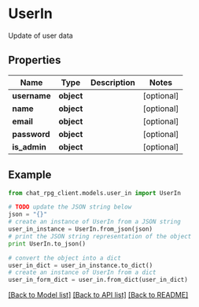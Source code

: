 # UserIn

Update of user data

## Properties
Name | Type | Description | Notes
------------ | ------------- | ------------- | -------------
**username** | **object** |  | [optional] 
**name** | **object** |  | [optional] 
**email** | **object** |  | [optional] 
**password** | **object** |  | [optional] 
**is_admin** | **object** |  | [optional] 

## Example

```python
from chat_rpg_client.models.user_in import UserIn

# TODO update the JSON string below
json = "{}"
# create an instance of UserIn from a JSON string
user_in_instance = UserIn.from_json(json)
# print the JSON string representation of the object
print UserIn.to_json()

# convert the object into a dict
user_in_dict = user_in_instance.to_dict()
# create an instance of UserIn from a dict
user_in_form_dict = user_in.from_dict(user_in_dict)
```
[[Back to Model list]](../README.md#documentation-for-models) [[Back to API list]](../README.md#documentation-for-api-endpoints) [[Back to README]](../README.md)


